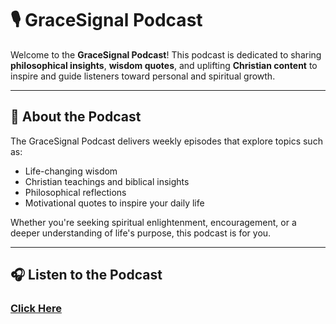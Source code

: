 # 🎙️ GraceSignal Podcast

Welcome to the **GraceSignal Podcast**! This podcast is dedicated to sharing **philosophical insights**, **wisdom quotes**, and uplifting **Christian content** to inspire and guide listeners toward personal and spiritual growth.

---

## 📖 About the Podcast

The GraceSignal Podcast delivers weekly episodes that explore topics such as:  
- Life-changing wisdom  
- Christian teachings and biblical insights  
- Philosophical reflections  
- Motivational quotes to inspire your daily life  

Whether you're seeking spiritual enlightenment, encouragement, or a deeper understanding of life's purpose, this podcast is for you.  

---

## 🎧 Listen to the Podcast

### <a href= "https://pod.link/1713083519">Click Here</a>

